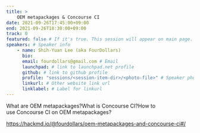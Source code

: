 ```yaml
---
title: >
    OEM metapackages & Concourse CI 
date: 2021-09-26T17:45:00+09:00
end: 2021-09-26T18:30:00+09:00
track: 0
featured: false # If it's true. This session will appear on main page.
speakers: # Speaker info
    - name: Shih-Yuan Lee (aka FourDollars)
      bio: 
      email: fourdollars@gmail.com # Email
      launchpad: # link to launchpad.net profile
      github: # link to github profile
      profile: "sessions/<session-item-dir>/<photo-file>" # Speaker photo
      linkurl: # Other website link url
      linklabel: # Label for linkurl
---
```

What are OEM metapackages?What is Concourse CI?How to use Concourse CI on OEM metapackages?

https://hackmd.io/@fourdollars/oem-metapackages-and-concourse-ci#/
